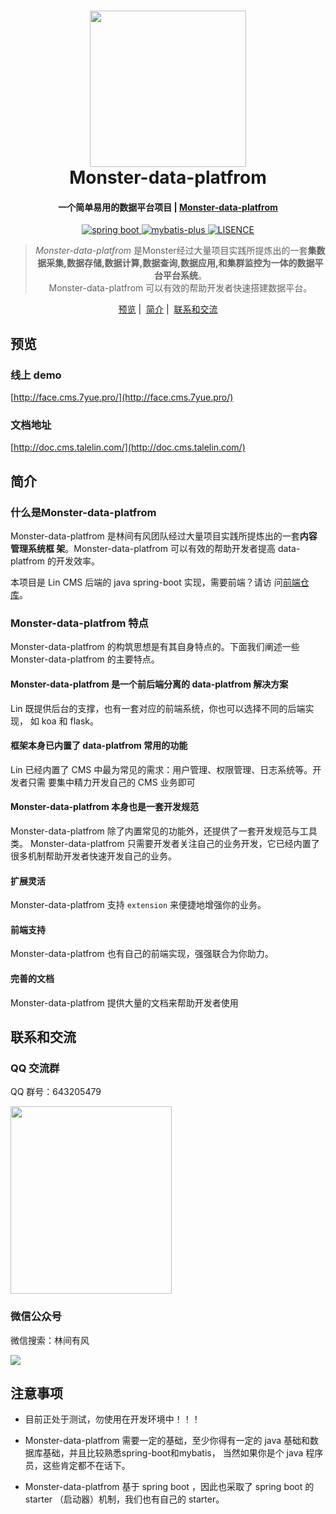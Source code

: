 <h1 align="center">
  <a href="http://doc.cms.talelin.com/">
  <img src="http://doc.cms.talelin.com/left-logo.png" width="250"/></a>
  <br>
  Monster-data-platfrom
</h1>

<h4 align="center">一个简单易用的数据平台项目 | <a href="http://doc.cms.talelin.com/" target="_blank">Monster-data-platfrom</a></h4>

<p align="center">

  <a href="https://spring.io/" rel="nofollow">
  <img src="https://img.shields.io/badge/spring%20boot-2.2.2.RELEASE-green" alt="spring boot" data-canonical-src="https://img.shields.io/badge/spring%20boot-2.2.2.RELEASE-green" style="max-width:100%;">
  </a>
  
  <a href="https://pypi.org/project/Lin-CMS/" rel="nofollow">
  <img src="https://img.shields.io/badge/mybatis--plus-3.3.0-yellow" alt="mybatis-plus" data-canonical-src="https://img.shields.io/badge/mybatis--plus-3.3.0-yellow" style="max-width:100%;">
  </a>
  
  <a href="https://mybatis.plus/" rel="nofollow">
  <img src="https://img.shields.io/badge/license-MIT-lightgrey.svg" alt="LISENCE" data-canonical-src="https://img.shields.io/badge/license-MIT-lightgrey.svg" style="max-width:100%;">
  </a>
  
</p>

<blockquote align="center">
  <em>Monster-data-platfrom</em> 是Monster经过大量项目实践所提炼出的一套<strong>集数据采集,数据存储,数据计算,数据查询,数据应用,和集群监控为一体的数据平台平台系统</strong>。<br>
 Monster-data-platfrom 可以有效的帮助开发者快速搭建数据平台。
</blockquote>

<p align="center">
  <a href="##预览">预览</a>&nbsp;|&nbsp;
  <a href="##简介">简介</a>&nbsp;|&nbsp;
  <a href="##联系和交流">联系和交流</a>
</p>

## 预览

### 线上 demo

[http://face.cms.7yue.pro/](http://face.cms.7yue.pro/)

### 文档地址

[http://doc.cms.talelin.com/](http://doc.cms.talelin.com/)

## 简介

### 什么是Monster-data-platfrom

Monster-data-platfrom 是林间有风团队经过大量项目实践所提炼出的一套**内容管理系统框
架**。Monster-data-platfrom 可以有效的帮助开发者提高 data-platfrom 的开发效率。

本项目是 Lin CMS 后端的 java spring-boot 实现，需要前端？请访
问[前端仓库](https://github.com/TaleLin/lin-cms-vue)。

### Monster-data-platfrom 特点

Monster-data-platfrom 的构筑思想是有其自身特点的。下面我们阐述一些 Monster-data-platfrom 的主要特点。

#### Monster-data-platfrom 是一个前后端分离的 data-platfrom 解决方案

Lin 既提供后台的支撑，也有一套对应的前端系统，你也可以选择不同的后端实现，
如 koa 和 flask。

#### 框架本身已内置了 data-platfrom 常用的功能

Lin 已经内置了 CMS 中最为常见的需求：用户管理、权限管理、日志系统等。开发者只需
要集中精力开发自己的 CMS 业务即可

#### Monster-data-platfrom 本身也是一套开发规范

Monster-data-platfrom 除了内置常见的功能外，还提供了一套开发规范与工具类。
Monster-data-platfrom 只需要开发者关注自己的业务开发，它已经内置了很多机制帮助开发者快速开发自己的业务。

#### 扩展灵活

Monster-data-platfrom 支持 `extension` 来便捷地增强你的业务。

#### 前端支持

Monster-data-platfrom 也有自己的前端实现，强强联合为你助力。

#### 完善的文档

Monster-data-platfrom 提供大量的文档来帮助开发者使用


## 联系和交流

### QQ 交流群

QQ 群号：643205479

<img class="QR-img" width="258" height="300" src="http://imglf3.nosdn0.126.net/img/Qk5LWkJVWkF3Nmdyc2xGcUtScEJLOVV1clErY1dJa0FsQ3E1aDZQWlZHZ2dCbSt4WXA1V3dRPT0.jpg?imageView&thumbnail=1680x0&quality=96&stripmeta=0&type=jpg">

### 微信公众号

微信搜索：林间有风

<img class="QR-img" src="http://imglf6.nosdn0.126.net/img/YUdIR2E3ME5weEdlNThuRmI4TFh3UWhiNmladWVoaTlXUXpicEFPa1F6czFNYkdmcWRIbGRRPT0.jpg?imageView&thumbnail=500x0&quality=96&stripmeta=0&type=jpg">

## 注意事项

- 目前正处于测试，勿使用在开发环境中！！！

- Monster-data-platfrom 需要一定的基础，至少你得有一定的 java 基础和数据库基础，并且比较熟悉spring-boot和mybatis，
当然如果你是个 java 程序员，这些肯定都不在话下。


- Monster-data-platfrom 基于 spring boot ，因此也采取了 spring boot 的 starter （启动器）机制，我们也有自己的
starter。 



